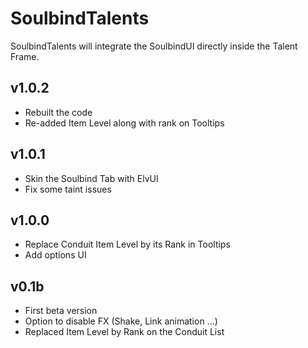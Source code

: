# SoulbindTalents

SoulbindTalents will integrate the SoulbindUI directly inside the Talent Frame.

## v1.0.2
* Rebuilt the code
* Re-added Item Level along with rank on Tooltips

## v1.0.1
* Skin the Soulbind Tab with ElvUI
* Fix some taint issues

## v1.0.0
* Replace Conduit Item Level by its Rank in Tooltips
* Add options UI

## v0.1b
* First beta version
* Option to disable FX (Shake, Link animation ...)
* Replaced Item Level by Rank on the Conduit List
